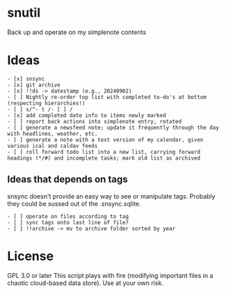 # snutil
Back up and operate on my simplenote contents

# Ideas
    - [x] snsync
    - [x] git archive
    - [x] !!ds -> datestamp (e.g., 20240902)
    - [ ] Nightly re-order top list with completed to-do's at bottom (respecting hierarchies!)
    - [ ] s/^- t /- [ ] /
    - [x] add completed date info to items newly marked 
    - [ ] report back actions into simplenote entry, rotated
    - [ ] generate a newsfeed note; update it frequently through the day with headlines, weather, etc.
    - [ ] generate a note with a text version of my calendar, given various ical and caldav feeds
    - [ ] roll forward todo list into a new list, carrying forward headings (*/#) and incomplete tasks; mark old list as archived

## Ideas that depends on tags

snsync doesn't provide an easy way to see or manipulate tags. Probably they could be sussed out of the .snsync.sqlite.

    - [ ] operate on files according to tag 
    - [ ] sync tags onto last line of file?
    - [ ] !!archive -> mv to archive folder sorted by year

# License
GPL 3.0 or later
This script plays with fire (modifying important files in a chaotic cloud-based data store). Use at your own risk.
